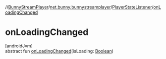//[BunnyStreamPlayer](../../../index.md)/[net.bunny.bunnystreamplayer](../index.md)/[PlayerStateListener](index.md)/[onLoadingChanged](on-loading-changed.md)

# onLoadingChanged

[androidJvm]\
abstract fun [onLoadingChanged](on-loading-changed.md)(isLoading: [Boolean](https://kotlinlang.org/api/core/kotlin-stdlib/kotlin/-boolean/index.html))